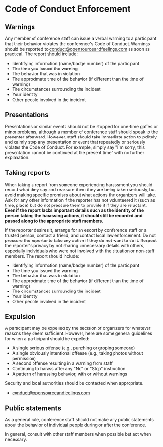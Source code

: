 # Code of Conduct Enforcement

## Warnings

Any member of conference staff can issue a verbal warning to a participant that their behavior violates the conference's Code of Conduct. Warnings should be reported to conduct@opensourceandfeelings.com as soon as practical. The report should include:

 - Identifying information (name/badge number) of the participant
 - The time you issued the warning
 - The behavior that was in violation
 - The approximate time of the behavior (if different than the time of warning)
 - The circumstances surrounding the incident
 - Your identity
 - Other people involved in the incident

## Presentations

Presentations or similar events should not be stopped for one-time gaffes or minor problems, although a member of conference staff should speak to the presenter afterward. However, staff should take immediate action to politely and calmly stop any presentation or event that repeatedly or seriously violates the Code of Conduct. For example, simply say "I'm sorry, this presentation cannot be continued at the present time" with no further explanation.

## Taking reports

When taking a report from someone experiencing harassment you should record what they say and reassure them they are being taken seriously, but avoid making specific promises about what actions the organizers will take. Ask for any other information if the reporter has not volunteered it (such as time, place) but do not pressure them to provide it if they are reluctant. **Even if the report lacks important details such as the identity of the person taking the harassing actions, it should still be recorded and passed along to the appropriate staff members.**

If the reporter desires it, arrange for an escort by conference staff or a trusted person, contact a friend, and contact local law enforcement. Do not pressure the reporter to take any action if they do not want to do it. Respect the reporter's privacy by not sharing unnecessary details with others, especially individuals who were not involved with the situation or non-staff members. The report should include:

 - Identifying information (name/badge number) of the participant
 - The time you issued the warning
 - The behavior that was in violation
 - The approximate time of the behavior (if different than the time of warning)
 - The circumstances surrounding the incident
 - Your identity
 - Other people involved in the incident

## Expulsion

A participant may be expelled by the decision of organizers for whatever reasons they deem sufficient. However, here are some general guidelines for when a participant should be expelled:

 - A single serious offense (e.g., punching or groping someone)
 - A single obviously intentional offense (e.g., taking photos without permission)
 - A second offense resulting in a warning from staff
 - Continuing to harass after any "No" or "Stop" instruction
 - A pattern of harassing behavior, with or without warnings

Security and local authorities should be contacted when appropriate.

 - conduct@opensourceandfeelings.com

## Public statements

As a general rule, conference staff should not make any public statements about the behavior of individual people during or after the conference.

In general, consult with other staff members when possible but act when necessary.